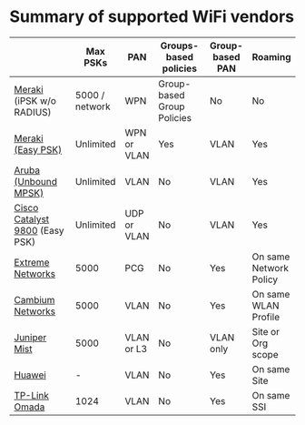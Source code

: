 # Summary of supported WiFi vendors



<table><thead><tr><th width="213"></th><th>Max PSKs</th><th>PAN</th><th width="130">Groups-based policies</th><th>Group-based PAN</th><th>Roaming</th></tr></thead><tbody><tr><td><a href="./#cisco-meraki">Meraki</a> (iPSK w/o RADIUS)</td><td>5000 / network</td><td>WPN</td><td>Group-based Group Policies</td><td>No</td><td>No</td></tr><tr><td><a href="cisco-meraki/cisco-meraki-easy-psk.md">Meraki (Easy PSK)</a></td><td>Unlimited</td><td>WPN or VLAN</td><td>Yes </td><td>VLAN</td><td>Yes</td></tr><tr><td><a href="aruba-unbound-mpsk.md">Aruba (Unbound MPSK)</a></td><td>Unlimited</td><td>VLAN</td><td>No</td><td>VLAN</td><td>Yes</td></tr><tr><td><a href="../coming-soon.../cisco-catalyst-wlc-ios-xe.md">Cisco Catalyst 9800</a> (Easy PSK)</td><td>Unlimited</td><td>UDP or VLAN</td><td>No</td><td>VLAN</td><td>Yes</td></tr><tr><td><a href="./#extreme-network-extreme-cloud-iq">Extreme Networks</a></td><td>5000</td><td>PCG</td><td>No</td><td>Yes</td><td>On same Network Policy</td></tr><tr><td><a href="./#cambium-cnmaestro">Cambium Networks</a></td><td>5000</td><td>VLAN</td><td>No</td><td>Yes</td><td>On same WLAN Profile</td></tr><tr><td><a href="./#juniper-mist">Juniper Mist</a></td><td>5000</td><td>VLAN or L3</td><td>No</td><td>VLAN only</td><td>Site or Org scope</td></tr><tr><td><a href="./#huawei-cloudcampus">Huawei</a></td><td>-</td><td>VLAN</td><td>No</td><td>Yes</td><td>On same Site</td></tr><tr><td><a href="tp-link-omada.md">TP-Link Omada</a></td><td>1024</td><td>VLAN</td><td>No</td><td>Yes</td><td>On same SSI</td></tr></tbody></table>

